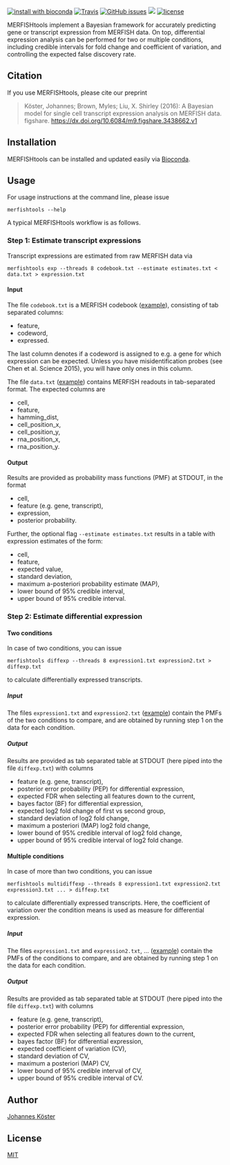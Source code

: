 [![install with bioconda](https://img.shields.io/badge/install%20with-bioconda-brightgreen.svg?style=flat-square)](http://bioconda.github.io/recipes/merfishtools/README.html)
[![Travis](https://img.shields.io/travis/merfishtools/merfishtools.svg?style=flat-square)](https://travis-ci.org/merfishtools/merfishtools)
[![GitHub issues](https://img.shields.io/github/issues/merfishtools/merfishtools.svg?style=flat-square)](https://github.com/merfishtools/merfishtools/issues)
[![](https://img.shields.io/github/issues-pr-raw/merfishtools/merfishtools.svg?style=flat-square)](https://github.com/merfishtools/merfishtools/pulls)
[![license](https://img.shields.io/github/license/merfishtools/merfishtools.svg?style=flat-square)](https://github.com/merfishtools/merfishtools/blob/master/LICENSE.md)


MERFISHtools implement a Bayesian framework for accurately predicting gene or transcript expression from MERFISH data.
On top, differential expression analysis can be performed for two or multiple conditions, including credible intervals for fold change and coefficient of variation, and controlling the expected false discovery rate.

## Citation

If you use MERFISHtools, please cite our preprint

> Köster, Johannes; Brown, Myles; Liu, X. Shirley (2016): A Bayesian model for single cell transcript expression analysis on MERFISH data. figshare. https://dx.doi.org/10.6084/m9.figshare.3438662.v1

## Installation

MERFISHtools can be installed and updated easily via [Bioconda](http://bioconda.github.io/recipes/merfishtools/README.html).

## Usage

For usage instructions at the command line, please issue

    merfishtools --help

A typical MERFISHtools workflow is as follows.

### Step 1: Estimate transcript expressions
Transcript expressions are estimated from raw MERFISH data via

    merfishtools exp --threads 8 codebook.txt --estimate estimates.txt < data.txt > expression.txt

#### Input

The file `codebook.txt` is a MERFISH codebook ([example](https://github.com/merfishtools/merfishtools-evaluation/raw/master/codebook/140genesData.1.txt)), consisting of tab separated columns: 

* feature,
* codeword,
* expressed. 

The last column denotes if a codeword is assigned to e.g. a gene for which expression can be expected. Unless you have misidentification probes (see Chen et al. Science 2015), you will have only ones in this column.

The file `data.txt` ([example](https://github.com/merfishtools/merfishtools-evaluation/raw/master/data/140genesData.1.all.txt)) contains MERFISH readouts in tab-separated format. The expected columns are

* cell,
* feature,
* hamming_dist,
* cell_position_x,
* cell_position_y,
* rna_position_x,
* rna_position_y.

#### Output

Results are provided as probability mass functions (PMF) at STDOUT, in the format

* cell,
* feature (e.g. gene, transcript),
* expression,
* posterior probability.

Further, the optional flag `--estimate estimates.txt` results in a table with expression estimates of the form:

* cell,
* feature,
* expected value,
* standard deviation,
* maximum a-posteriori probability estimate (MAP),
* lower bound of 95% credible interval,
* upper bound of 95% credible interval.

### Step 2: Estimate differential expression

#### Two conditions

In case of two conditions, you can issue

    merfishtools diffexp --threads 8 expression1.txt expression2.txt > diffexp.txt
 
to calculate differentially expressed transcripts.

##### Input

The files `expression1.txt` and `expression2.txt` ([example](https://github.com/merfishtools/merfishtools-evaluation/raw/master/expressions/140genesData.1.all.default.txt)) contain the PMFs of the two conditions to compare, and are obtained by running step 1 on the data for each condition.

##### Output

Results are provided as tab separated table at STDOUT (here piped into the file `diffexp.txt`) with columns

* feature (e.g. gene, transcript),
* posterior error probability (PEP) for differential expression,
* expected FDR when selecting all features down to the current,
* bayes factor (BF) for differential expression,
* expected log2 fold change of first vs second group,
* standard deviation of log2 fold change,
* maximum a posteriori (MAP) log2 fold change,
* lower bound of 95% credible interval of log2 fold change,
* upper bound of 95% credible interval of log2 fold change.

#### Multiple conditions

In case of more than two conditions, you can issue

    merfishtools multidiffexp --threads 8 expression1.txt expression2.txt expression3.txt ... > diffexp.txt
 
to calculate differentially expressed transcripts. Here, the coefficient of variation over the condition means is used as measure for differential expression.

##### Input

The files `expression1.txt` and `expression2.txt`, ... ([example](https://github.com/merfishtools/merfishtools-evaluation/raw/master/expressions/140genesData.1.all.default.txt)) contain the PMFs of the conditions to compare, and are obtained by running step 1 on the data for each condition.

##### Output

Results are provided as tab separated table at STDOUT (here piped into the file `diffexp.txt`) with columns

* feature (e.g. gene, transcript),
* posterior error probability (PEP) for differential expression,
* expected FDR when selecting all features down to the current,
* bayes factor (BF) for differential expression,
* expected coefficient of variation (CV),
* standard deviation of CV,
* maximum a posteriori (MAP) CV,
* lower bound of 95% credible interval of CV,
* upper bound of 95% credible interval of CV.



## Author
[Johannes Köster](https://johanneskoester.bitbucket.org)

## License

[MIT](https://github.com/merfishtools/merfishtools/blob/master/LICENSE.md)
